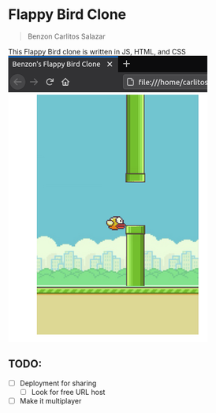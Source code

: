 # Flappy Bird Clone
> Benzon Carlitos Salazar

This Flappy Bird clone is written in JS, HTML, and CSS
![sampleImage](./src/images/sampleFlappyBird.png)

## TODO:
- [ ] Deployment for sharing
	- [ ] Look for free URL host
- [ ] Make it multiplayer
